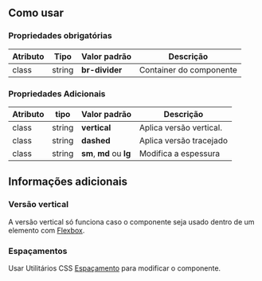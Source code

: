 [version]: # (1.2.0)

## Como usar

### Propriedades obrigatórias

| Atributo | Tipo   | Valor padrão   | Descrição               |
| -------- | ------ | -------------- | ----------------------- |
| class    | string | **br-divider** | Container do componente |

### Propriedades Adicionais

| Atributo | tipo   | Valor padrão             | Descrição               |
| -------- | ------ | ------------------------ | ----------------------- |
| class    | string | **vertical**             | Aplica versão vertical. |
| class    | string | **dashed**               | Aplica versão tracejado |
| class    | string | **sm**, **md** ou **lg** | Modifica a espessura    |

## Informações adicionais

### Versão vertical

A versão vertical só funciona caso o componente seja usado dentro de um elemento com [Flexbox](/ds/utilities-css/flexbox).

### Espaçamentos

Usar Utilitários CSS [Espaçamento](/ds/utilities-css/espacamento) para modificar o componente.
